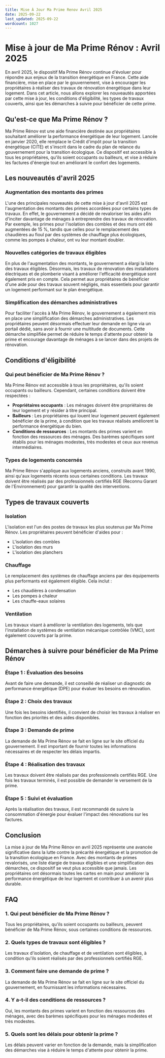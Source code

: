 ```yaml
---
title: Mise À Jour Ma Prime Renov Avril 2025
date: 2025-09-22
last_updated: 2025-09-22
wordcount: 1027
---
```


# Mise à jour de Ma Prime Rénov : Avril 2025

En avril 2025, le dispositif Ma Prime Rénov continue d'évoluer pour répondre aux enjeux de la transition énergétique en France. Cette aide financière, mise en place par le gouvernement, vise à encourager les propriétaires à réaliser des travaux de rénovation énergétique dans leur logement. Dans cet article, nous allons explorer les nouveautés apportées par cette mise à jour, les conditions d'éligibilité, les types de travaux couverts, ainsi que les démarches à suivre pour bénéficier de cette prime.

## Qu'est-ce que Ma Prime Rénov ?

Ma Prime Rénov est une aide financière destinée aux propriétaires souhaitant améliorer la performance énergétique de leur logement. Lancée en janvier 2020, elle remplace le Crédit d'impôt pour la transition énergétique (CITE) et s'inscrit dans le cadre du plan de relance du gouvernement pour la transition écologique. Ce dispositif est accessible à tous les propriétaires, qu'ils soient occupants ou bailleurs, et vise à réduire les factures d'énergie tout en améliorant le confort des logements.

## Les nouveautés d'avril 2025

### Augmentation des montants des primes

L'une des principales nouveautés de cette mise à jour d'avril 2025 est l'augmentation des montants des primes accordées pour certains types de travaux. En effet, le gouvernement a décidé de revaloriser les aides afin d'inciter davantage de ménages à entreprendre des travaux de rénovation. Par exemple, les primes pour l'isolation des combles et des murs ont été augmentées de 15 %, tandis que celles pour le remplacement des chaudières au fioul par des systèmes de chauffage plus écologiques, comme les pompes à chaleur, ont vu leur montant doubler.

### Nouvelles catégories de travaux éligibles

En plus de l'augmentation des montants, le gouvernement a élargi la liste des travaux éligibles. Désormais, les travaux de rénovation des installations électriques et de plomberie visant à améliorer l'efficacité énergétique sont également pris en compte. Cela permet aux propriétaires de bénéficier d'une aide pour des travaux souvent négligés, mais essentiels pour garantir un logement performant sur le plan énergétique.

### Simplification des démarches administratives

Pour faciliter l'accès à Ma Prime Rénov, le gouvernement a également mis en place une simplification des démarches administratives. Les propriétaires peuvent désormais effectuer leur demande en ligne via un portail dédié, sans avoir à fournir une multitude de documents. Cette démarche simplifiée permet de réduire le temps d'attente pour obtenir la prime et encourage davantage de ménages à se lancer dans des projets de rénovation.

## Conditions d'éligibilité

### Qui peut bénéficier de Ma Prime Rénov ?

Ma Prime Rénov est accessible à tous les propriétaires, qu'ils soient occupants ou bailleurs. Cependant, certaines conditions doivent être respectées :

- **Propriétaires occupants** : Les ménages doivent être propriétaires de leur logement et y résider à titre principal.
- **Bailleurs** : Les propriétaires qui louent leur logement peuvent également bénéficier de la prime, à condition que les travaux réalisés améliorent la performance énergétique du bien.
- **Conditions de ressources** : Les montants des primes varient en fonction des ressources des ménages. Des barèmes spécifiques sont établis pour les ménages modestes, très modestes et ceux aux revenus intermédiaires.

### Types de logements concernés

Ma Prime Rénov s'applique aux logements anciens, construits avant 1990, ainsi qu'aux logements récents sous certaines conditions. Les travaux doivent être réalisés par des professionnels certifiés RGE (Reconnu Garant de l'Environnement) pour garantir la qualité des interventions.

## Types de travaux couverts

### Isolation

L'isolation est l'un des postes de travaux les plus soutenus par Ma Prime Rénov. Les propriétaires peuvent bénéficier d'aides pour :

- L'isolation des combles
- L'isolation des murs
- L'isolation des planchers

### Chauffage

Le remplacement des systèmes de chauffage anciens par des équipements plus performants est également éligible. Cela inclut :

- Les chaudières à condensation
- Les pompes à chaleur
- Les chauffe-eaux solaires

### Ventilation

Les travaux visant à améliorer la ventilation des logements, tels que l'installation de systèmes de ventilation mécanique contrôlée (VMC), sont également couverts par la prime.

## Démarches à suivre pour bénéficier de Ma Prime Rénov

### Étape 1 : Évaluation des besoins

Avant de faire une demande, il est conseillé de réaliser un diagnostic de performance énergétique (DPE) pour évaluer les besoins en rénovation.

### Étape 2 : Choix des travaux

Une fois les besoins identifiés, il convient de choisir les travaux à réaliser en fonction des priorités et des aides disponibles.

### Étape 3 : Demande de prime

La demande de Ma Prime Rénov se fait en ligne sur le site officiel du gouvernement. Il est important de fournir toutes les informations nécessaires et de respecter les délais impartis.

### Étape 4 : Réalisation des travaux

Les travaux doivent être réalisés par des professionnels certifiés RGE. Une fois les travaux terminés, il est possible de demander le versement de la prime.

### Étape 5 : Suivi et évaluation

Après la réalisation des travaux, il est recommandé de suivre la consommation d'énergie pour évaluer l'impact des rénovations sur les factures.

## Conclusion

La mise à jour de Ma Prime Rénov en avril 2025 représente une avancée significative dans la lutte contre la précarité énergétique et la promotion de la transition écologique en France. Avec des montants de primes revalorisés, une liste élargie de travaux éligibles et une simplification des démarches, ce dispositif se veut plus accessible que jamais. Les propriétaires ont désormais toutes les cartes en main pour améliorer la performance énergétique de leur logement et contribuer à un avenir plus durable.

## FAQ

### 1. Qui peut bénéficier de Ma Prime Rénov ?

Tous les propriétaires, qu'ils soient occupants ou bailleurs, peuvent bénéficier de Ma Prime Rénov, sous certaines conditions de ressources.

### 2. Quels types de travaux sont éligibles ?

Les travaux d'isolation, de chauffage et de ventilation sont éligibles, à condition qu'ils soient réalisés par des professionnels certifiés RGE.

### 3. Comment faire une demande de prime ?

La demande de Ma Prime Rénov se fait en ligne sur le site officiel du gouvernement, en fournissant les informations nécessaires.

### 4. Y a-t-il des conditions de ressources ?

Oui, les montants des primes varient en fonction des ressources des ménages, avec des barèmes spécifiques pour les ménages modestes et très modestes.

### 5. Quels sont les délais pour obtenir la prime ?

Les délais peuvent varier en fonction de la demande, mais la simplification des démarches vise à réduire le temps d'attente pour obtenir la prime.